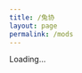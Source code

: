 ```yaml
---
title: /兔协
layout: page
permalink: /mods
---
```


Loading...

<script type="text/javascript">
  window.location.replace("{{ site.baseurl }}/game/2021/11/11/dont-starve-mods.html");
</script>